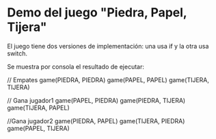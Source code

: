 # Demo del juego "Piedra, Papel, Tijera"

El juego tiene dos versiones de implementación: una usa if y la otra usa switch.

Se muestra por consola el resultado de ejecutar:

// Empates
game(PIEDRA, PIEDRA)
game(PAPEL, PAPEL)
game(TIJERA, TIJERA)

// Gana jugador1
game(PAPEL, PIEDRA)
game(PIEDRA, TIJERA)
game(TIJERA, PAPEL)

//Gana jugador2
game(PIEDRA, PAPEL)
game(TIJERA, PIEDRA)
game(PAPEL, TIJERA)
